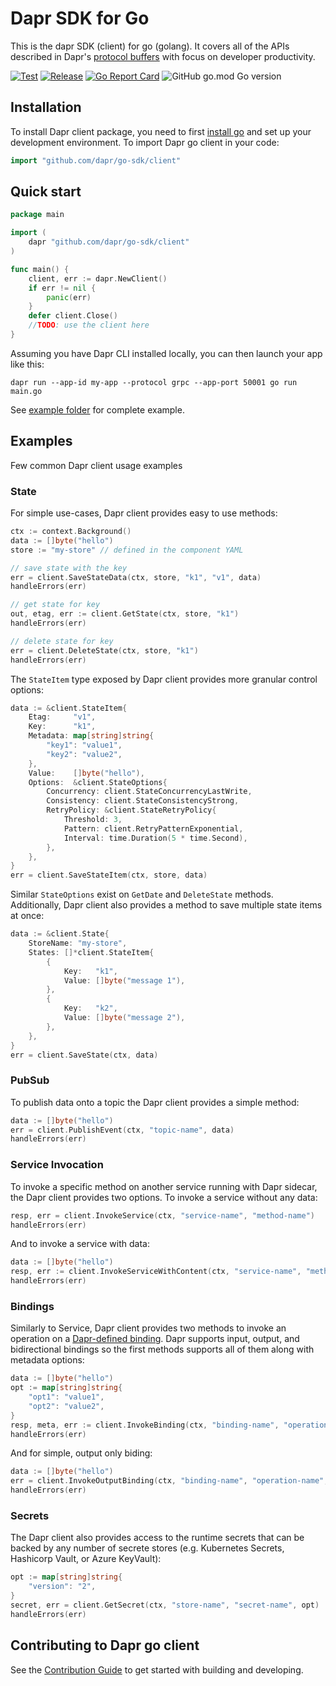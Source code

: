 # Dapr SDK for Go

This is the dapr SDK (client) for go (golang). It covers all of the APIs described in Dapr's [protocol buffers](https://raw.githubusercontent.com/dapr/dapr/master/dapr/proto/) with focus on developer productivity. 

[![Test](https://github.com/dapr/go-sdk/workflows/Test/badge.svg)](https://github.com/dapr/go-sdk/actions?query=workflow%3ATest) [![Release](https://github.com/dapr/go-sdk/workflows/Release/badge.svg)](https://github.com/dapr/go-sdk/actions?query=workflow%3ARelease) [![Go Report Card](https://goreportcard.com/badge/github.com/dapr/go-sdk)](https://goreportcard.com/report/github.com/dapr/go-sdk) ![GitHub go.mod Go version](https://img.shields.io/github/go-mod/go-version/dapr/go-sdk)

## Installation

To install Dapr client package, you need to first [install go](https://golang.org/doc/install) and set up your development environment. To import Dapr go client in your code:

```go
import "github.com/dapr/go-sdk/client"
```

## Quick start

```go
package main

import (
    dapr "github.com/dapr/go-sdk/client"
)

func main() {
    client, err := dapr.NewClient()
    if err != nil {
        panic(err)
    }
    defer client.Close()
    //TODO: use the client here 
}
```

Assuming you have Dapr CLI installed locally, you can then launch your app like this:

```shell
dapr run --app-id my-app --protocol grpc --app-port 50001 go run main.go
```

See [example folder](./example) for complete example. 


## Examples

Few common Dapr client usage examples 

### State 

For simple use-cases, Dapr client provides easy to use methods: 

```go
ctx := context.Background()
data := []byte("hello")
store := "my-store" // defined in the component YAML 

// save state with the key
err = client.SaveStateData(ctx, store, "k1", "v1", data)
handleErrors(err)

// get state for key
out, etag, err := client.GetState(ctx, store, "k1")
handleErrors(err)

// delete state for key
err = client.DeleteState(ctx, store, "k1")
handleErrors(err)
```

The `StateItem` type exposed by Dapr client provides more granular control options:

```go     
data := &client.StateItem{
    Etag:     "v1",
    Key:      "k1",
    Metadata: map[string]string{
        "key1": "value1",
        "key2": "value2",
    },
    Value:    []byte("hello"),
    Options:  &client.StateOptions{
        Concurrency: client.StateConcurrencyLastWrite,
        Consistency: client.StateConsistencyStrong,
        RetryPolicy: &client.StateRetryPolicy{
            Threshold: 3,
            Pattern: client.RetryPatternExponential,
            Interval: time.Duration(5 * time.Second),
        },
    },
}
err = client.SaveStateItem(ctx, store, data)
```

Similar `StateOptions` exist on `GetDate` and `DeleteState` methods. Additionally, Dapr client also provides a method to save multiple state items at once:

```go 
data := &client.State{
    StoreName: "my-store",
    States: []*client.StateItem{
        {
            Key:   "k1",
            Value: []byte("message 1"),
        },
        {
            Key:   "k2",
            Value: []byte("message 2"),
        },
    },
}
err = client.SaveState(ctx, data)
```

### PubSub 

To publish data onto a topic the Dapr client provides a simple method:

```go
data := []byte("hello")
err = client.PublishEvent(ctx, "topic-name", data)
handleErrors(err)
```

### Service Invocation 

To invoke a specific method on another service running with Dapr sidecar, the Dapr client provides two options. To invoke a service without any data:

```go 
resp, err = client.InvokeService(ctx, "service-name", "method-name") 
handleErrors(err)
``` 

And to invoke a service with data: 

```go 
data := []byte("hello")
resp, err := client.InvokeServiceWithContent(ctx, "service-name", "method-name", "text/plain", data)
handleErrors(err)
```

### Bindings

Similarly to Service, Dapr client provides two methods to invoke an operation on a [Dapr-defined binding](https://github.com/dapr/docs/tree/master/concepts/bindings). Dapr supports input, output, and bidirectional bindings so the first methods supports all of them along with metadata options: 

```go
data := []byte("hello")
opt := map[string]string{
    "opt1": "value1",
    "opt2": "value2",
}
resp, meta, err := client.InvokeBinding(ctx, "binding-name", "operation-name", data, opt)
handleErrors(err)
```

And for simple, output only biding:

```go
data := []byte("hello")
err = client.InvokeOutputBinding(ctx, "binding-name", "operation-name", data)
handleErrors(err)
```

### Secrets

The Dapr client also provides access to the runtime secrets that can be backed by any number of secrete stores (e.g. Kubernetes Secrets, Hashicorp Vault, or Azure KeyVault):

```go
opt := map[string]string{
    "version": "2",
}
secret, err = client.GetSecret(ctx, "store-name", "secret-name", opt)
handleErrors(err)
```

## Contributing to Dapr go client 

See the [Contribution Guide](./CONTRIBUTING.md) to get started with building and developing.
